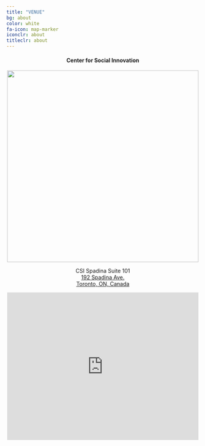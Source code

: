 ```yaml
---
title: "VENUE"
bg: about
color: white
fa-icon: map-marker
iconclr: about
titleclr: about
---
```



<center><h4>Center for Social Innovation</h4></center>

<center><img style="width:500px;" src="https://socialinnovation.org/wp-content/uploads/2022/03/projector-screen-pulled-down-covers-a-window.jpg"></center>

<p style ="text-align:center;">CSI Spadina Suite 101<br><a href="https://goo.gl/maps/NfHekd7ide11uJYY9">192 Spadina Ave. <br> Toronto, ON, Canada</a></p>

<center>
<iframe src="https://www.google.com/maps/embed?pb=!1m18!1m12!1m3!1d11546.374145726264!2d-79.41269471274016!3d43.65662434040517!2m3!1f0!2f0!3f0!3m2!1i1024!2i768!4f13.1!3m3!1m2!1s0x882b34c4ad9548ff%3A0x67f9817af94fec8d!2sCentre%20for%20Social%20Innovation%20-%20Spadina!5e0!3m2!1sen!2sus!4v1678335064193!5m2!1sen!2sus" width="500" height="385" style="border:0;" allowfullscreen="" loading="lazy" referrerpolicy="no-referrer-when-downgrade"></iframe>
</center>
<!-- <button class="accordion" onclick="collapsable()">Program at a glance (click to expand)</button>

<div class="panel">
  <p>To be published.</p>
</div> -->


